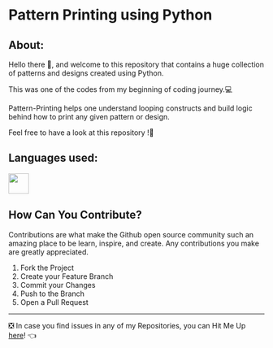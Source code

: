 # Pattern Printing using Python

## About:
Hello there 👋, and welcome to this repository that contains a huge collection of patterns and designs created using Python.

This was one of the codes from my beginning of coding journey.💻 

Pattern-Printing helps one understand looping constructs and build logic behind how to print any given pattern or design.

Feel free to have a look at this repository !🤗


## Languages used:
<code><img height="40" src="https://img.icons8.com/color/48/000000/python--v1.png"/></code>

## How Can You Contribute?

Contributions are what make the Github open source community such an amazing place to be learn, inspire, and create. Any contributions you make are greatly appreciated.

1) Fork the Project
2) Create your Feature Branch 
3) Commit your Changes 
4) Push to the Branch  
5) Open a Pull Request

---

❎ In case you find issues in any of my Repositories, you can Hit Me Up [here](https://github.com/Aditya-Bhate/Aditya-Bhate/issues)! 👈

